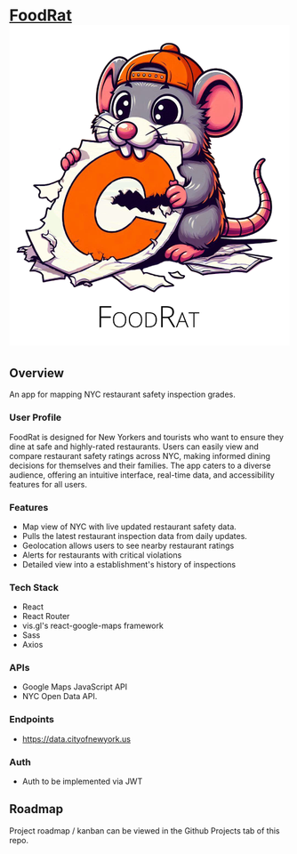 # <a href="https://yourwebsiteurl.com" target="_blank">FoodRat</a> ![foodrat mascot](https://github.com/kirk-en/foodrat-frontend/blob/develop/src/assets/concept-art/mascot-wordmark-alpha.png)

## Overview

An app for mapping NYC restaurant safety inspection grades.

### User Profile

FoodRat is designed for New Yorkers and tourists who want to ensure they dine at safe and highly-rated restaurants. Users can easily view and compare restaurant safety ratings across NYC, making informed dining decisions for themselves and their families. The app caters to a diverse audience, offering an intuitive interface, real-time data, and accessibility features for all users.

### Features

- Map view of NYC with live updated restaurant safety data.
- Pulls the latest restaurant inspection data from daily updates.
- Geolocation allows users to see nearby restaurant ratings
- Alerts for restaurants with critical violations
- Detailed view into a establishment's history of inspections

### Tech Stack

- React
- React Router
- vis.gl's react-google-maps framework
- Sass
- Axios

### APIs

- Google Maps JavaScript API
- NYC Open Data API.

### Endpoints

- https://data.cityofnewyork.us

### Auth

- Auth to be implemented via JWT

## Roadmap

Project roadmap / kanban can be viewed in the Github Projects tab of this repo.
